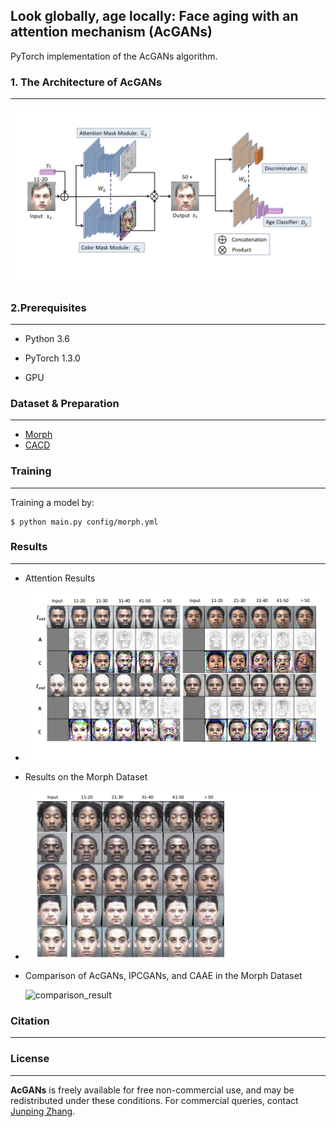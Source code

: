 ## Look globally, age locally: Face aging with an attention mechanism (AcGANs)

PyTorch implementation of the AcGANs algorithm. 

### 1. The Architecture of AcGANs

---



![Architecture of AcGAN](images/face_aging_network.png)

### 2.Prerequisites

----



* Python 3.6

* PyTorch 1.3.0
* GPU

### Dataset & Preparation

------



* [Morph](https://ebill.uncw.edu/C20231_ustores/web/classic/product_detail.jsp?PRODUCTID=8)
* [CACD](http://bcsiriuschen.github.io/CARC/_)

### Training

----



Training a model by:

```
$ python main.py config/morph.yml
```

### Results

-----



* Attention Results
* ![attention_results](images/attention_result.png)

* Results on the Morph Dataset

* ![results_on_morph](images/aging_morph_result.png)

* Comparison of AcGANs, IPCGANs, and CAAE in the Morph Dataset

  ![comparison_result](images/comparison_in_vis.png)

  

### Citation

-----





### License

------



**AcGANs** is freely available for free non-commercial use, and may be redistributed under these conditions. For commercial queries, contact [Junping Zhang](http://www.pami.fudan.edu.cn/~jpzhang/).